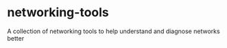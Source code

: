 # networking-tools
A collection of networking tools to help understand and diagnose networks better
